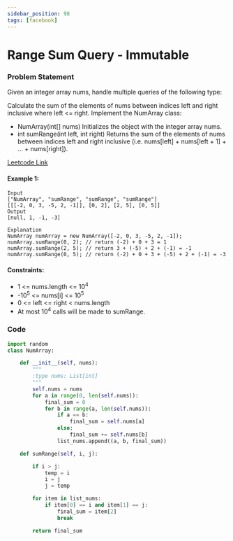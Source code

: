 ```yaml
---
sidebar_position: 98
tags: [facebook]
---
```


# Range Sum Query - Immutable

### Problem Statement

Given an integer array nums, handle multiple queries of the following type:

Calculate the sum of the elements of nums between indices left and right inclusive where left <= right.
Implement the NumArray class:

- NumArray(int[] nums) Initializes the object with the integer array nums.
- int sumRange(int left, int right) Returns the sum of the elements of nums between indices left and right inclusive (i.e. nums[left] + nums[left + 1] + ... + nums[right]).

[Leetcode Link](https://leetcode.com/problems/range-sum-query-immutable)

#### Example 1:

```
Input
["NumArray", "sumRange", "sumRange", "sumRange"]
[[[-2, 0, 3, -5, 2, -1]], [0, 2], [2, 5], [0, 5]]
Output
[null, 1, -1, -3]

Explanation
NumArray numArray = new NumArray([-2, 0, 3, -5, 2, -1]);
numArray.sumRange(0, 2); // return (-2) + 0 + 3 = 1
numArray.sumRange(2, 5); // return 3 + (-5) + 2 + (-1) = -1
numArray.sumRange(0, 5); // return (-2) + 0 + 3 + (-5) + 2 + (-1) = -3
```

#### Constraints:

- 1 <= nums.length <= 10<sup>4</sup>
- -10<sup>5</sup> <= nums[i] <= 10<sup>5</sup>
- 0 <= left <= right < nums.length
- At most 10<sup>4</sup> calls will be made to sumRange.

### Code

```python title="Python Code"
import random
class NumArray:

    def __init__(self, nums):
        """
        :type nums: List[int]
        """
        self.nums = nums
        for a in range(0, len(self.nums)):
            final_sum = 0
            for b in range(a, len(self.nums)):
                if a == b:
                    final_sum = self.nums[a]
                else:
                    final_sum += self.nums[b]
                list_nums.append((a, b, final_sum))

    def sumRange(self, i, j):

        if i > j:
            temp = i
            i = j
            j = temp

        for item in list_nums:
            if item[0] == i and item[1] == j:
                final_sum = item[2]
                break

        return final_sum
```
